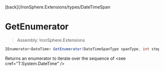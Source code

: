 ﻿

[back](/IronSphere.Extensions/types/DateTimeSpan

# GetEnumerator

> Assembly: IronSphere.Extensions

```csharp
IEnumerator<DateTime> GetEnumerator(DateTimeSpanType spanType, int step)
```

Returns an enumerator to iterate over the sequence of &lt;see cref=&quot;T:System.DateTime&quot; /&gt;

 